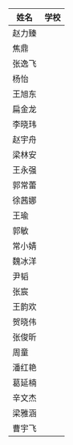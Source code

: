 |姓名|学校|
|-------|-------|
|赵力臻	||
|焦鼎	||
|张逸飞	||
|杨怡	||
|王旭东|	|
|扁金龙||
|李晓玮|	|
|赵宇舟|	|
|梁林安|	|
|王永强|	|
|郭常蕾|	|
|徐茜娜||
|王瑜	||
|郭敏	||
|常小婧||
|魏冰洋|	|
|尹韬|	|
|张宸||
|王韵欢	||
|贺晓伟	||
|张俊昕	||
|周童	||
|潘红艳|	|
|葛延楠||
|辛文杰|	|
|梁雅涵|	|
|曹宇飞||
